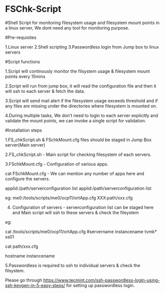 # FSChk-Script
#Shell Script for monitoring filesystem usage and filesystem mount points in a linux server, We dont need any tool for monitoring purpose. 

#Pre-requisites

1.Linux server
2.Shell scripting
3.Passwordless login from Jump box to linux servers 

#Script functions

1.Script will continously monitor the filsystem usage & filesystem mount points every 15mins

2.Script will run from jump box, it will read the configuration file and then it will ssh to each server & fetch the data.

3.Script will send mail alert if the filesystem usage exceeds threshold and if any files are missing under the directories where filesystem is mounted on.

4.During multiple tasks, We don’t need to login to each server explicitly and validate the mount points, we can invoke a single script for validation.

#Installation steps

1.FS_chkScript.sh & FSchkMount.cfg files should be staged in Jump Box server(Main server)

2.FS_chkScript.sh - Main script for checking filesystem of each servers. 

3.FSchkMount.cfg - Configuration of various apps.

cat FSchkMount.cfg - We can mention any number of apps here and configure the servers. 

applid:/path/serverconfiguration list
applid:/path/serverconfiguration list

eg:
me0:/tools/scripts/me0/ocp11/ortApp.cfg
XXX:path/xxx.cfg

4. Configuration of servers  - serverconfiguration list can be staged here and Main script will ssh to these servers & check the fileystem

eg:

cat /tools/scripts/me0/ocp11/ortApp.cfg
#servername instancename
tvmk*       ss01

cat path/xxx.cfg

hostname instancename

5.Passwordless is required to ssh to individual servers & check the filsystem.

Please go through https://www.tecmint.com/ssh-passwordless-login-using-ssh-keygen-in-5-easy-steps/ for setting up passwordless login.
